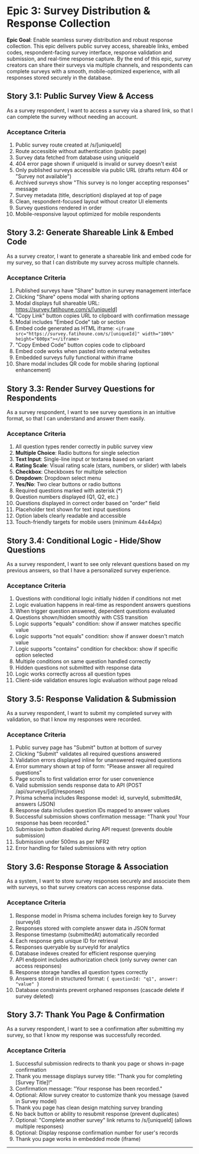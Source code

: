 # Epic 3: Survey Distribution & Response Collection

**Epic Goal**: Enable seamless survey distribution and robust response collection. This epic delivers public survey access, shareable links, embed codes, respondent-facing survey interface, response validation and submission, and real-time response capture. By the end of this epic, survey creators can share their surveys via multiple channels, and respondents can complete surveys with a smooth, mobile-optimized experience, with all responses stored securely in the database.

## Story 3.1: Public Survey View & Access

As a survey respondent,
I want to access a survey via a shared link,
so that I can complete the survey without needing an account.

### Acceptance Criteria

1. Public survey route created at /s/[uniqueId]
2. Route accessible without authentication (public page)
3. Survey data fetched from database using uniqueId
4. 404 error page shown if uniqueId is invalid or survey doesn't exist
5. Only published surveys accessible via public URL (drafts return 404 or "Survey not available")
6. Archived surveys show "This survey is no longer accepting responses" message
7. Survey metadata (title, description) displayed at top of page
8. Clean, respondent-focused layout without creator UI elements
9. Survey questions rendered in order
10. Mobile-responsive layout optimized for mobile respondents

## Story 3.2: Generate Shareable Link & Embed Code

As a survey creator,
I want to generate a shareable link and embed code for my survey,
so that I can distribute my survey across multiple channels.

### Acceptance Criteria

1. Published surveys have "Share" button in survey management interface
2. Clicking "Share" opens modal with sharing options
3. Modal displays full shareable URL: https://survey.fatihoune.com/s/[uniqueId]
4. "Copy Link" button copies URL to clipboard with confirmation message
5. Modal includes "Embed Code" tab or section
6. Embed code generated as HTML iframe: `<iframe src="https://survey.fatihoune.com/s/[uniqueId]" width="100%" height="600px"></iframe>`
7. "Copy Embed Code" button copies code to clipboard
8. Embed code works when pasted into external websites
9. Embedded surveys fully functional within iframe
10. Share modal includes QR code for mobile sharing (optional enhancement)

## Story 3.3: Render Survey Questions for Respondents

As a survey respondent,
I want to see survey questions in an intuitive format,
so that I can understand and answer them easily.

### Acceptance Criteria

1. All question types render correctly in public survey view
2. **Multiple Choice**: Radio buttons for single selection
3. **Text Input**: Single-line input or textarea based on variant
4. **Rating Scale**: Visual rating scale (stars, numbers, or slider) with labels
5. **Checkbox**: Checkboxes for multiple selection
6. **Dropdown**: Dropdown select menu
7. **Yes/No**: Two clear buttons or radio buttons
8. Required questions marked with asterisk (*)
9. Question numbers displayed (Q1, Q2, etc.)
10. Questions displayed in correct order based on "order" field
11. Placeholder text shown for text input questions
12. Option labels clearly readable and accessible
13. Touch-friendly targets for mobile users (minimum 44x44px)

## Story 3.4: Conditional Logic - Hide/Show Questions

As a survey respondent,
I want to see only relevant questions based on my previous answers,
so that I have a personalized survey experience.

### Acceptance Criteria

1. Questions with conditional logic initially hidden if conditions not met
2. Logic evaluation happens in real-time as respondent answers questions
3. When trigger question answered, dependent questions evaluated
4. Questions shown/hidden smoothly with CSS transition
5. Logic supports "equals" condition: show if answer matches specific value
6. Logic supports "not equals" condition: show if answer doesn't match value
7. Logic supports "contains" condition for checkbox: show if specific option selected
8. Multiple conditions on same question handled correctly
9. Hidden questions not submitted with response data
10. Logic works correctly across all question types
11. Client-side validation ensures logic evaluation without page reload

## Story 3.5: Response Validation & Submission

As a survey respondent,
I want to submit my completed survey with validation,
so that I know my responses were recorded.

### Acceptance Criteria

1. Public survey page has "Submit" button at bottom of survey
2. Clicking "Submit" validates all required questions answered
3. Validation errors displayed inline for unanswered required questions
4. Error summary shown at top of form: "Please answer all required questions"
5. Page scrolls to first validation error for user convenience
6. Valid submission sends response data to API (POST /api/surveys/[id]/responses)
7. Prisma schema includes Response model: id, surveyId, submittedAt, answers (JSON)
8. Response data includes question IDs mapped to answer values
9. Successful submission shows confirmation message: "Thank you! Your response has been recorded."
10. Submission button disabled during API request (prevents double submission)
11. Submission under 500ms as per NFR2
12. Error handling for failed submissions with retry option

## Story 3.6: Response Storage & Association

As a system,
I want to store survey responses securely and associate them with surveys,
so that survey creators can access response data.

### Acceptance Criteria

1. Response model in Prisma schema includes foreign key to Survey (surveyId)
2. Responses stored with complete answer data in JSON format
3. Response timestamp (submittedAt) automatically recorded
4. Each response gets unique ID for retrieval
5. Responses queryable by surveyId for analytics
6. Database indexes created for efficient response querying
7. API endpoint includes authorization check (only survey owner can access responses)
8. Response storage handles all question types correctly
9. Answers stored in structured format: `{ questionId: "q1", answer: "value" }`
10. Database constraints prevent orphaned responses (cascade delete if survey deleted)

## Story 3.7: Thank You Page & Confirmation

As a survey respondent,
I want to see a confirmation after submitting my survey,
so that I know my response was successfully recorded.

### Acceptance Criteria

1. Successful submission redirects to thank you page or shows in-page confirmation
2. Thank you message displays survey title: "Thank you for completing [Survey Title]!"
3. Confirmation message: "Your response has been recorded."
4. Optional: Allow survey creator to customize thank you message (saved in Survey model)
5. Thank you page has clean design matching survey branding
6. No back button or ability to resubmit response (prevent duplicates)
7. Optional: "Complete another survey" link returns to /s/[uniqueId] (allows multiple responses)
8. Optional: Display response confirmation number for user's records
9. Thank you page works in embedded mode (iframe)

---
